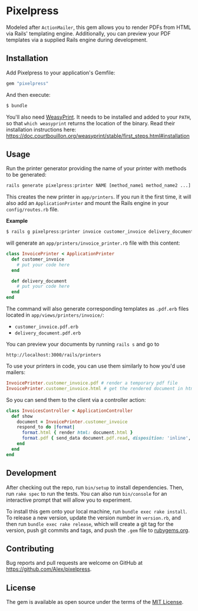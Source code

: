 # Pixelpress

Modeled after `ActionMailer`, this gem allows you to render PDFs from HTML via Rails' templating engine. Additionally, you can preview your PDF templates via a supplied Rails engine during development.

## Installation

Add Pixelpress to your application's Gemfile:

```ruby
gem "pixelpress"
```

And then execute:

```bash
$ bundle
```

You'll also need [WeasyPrint](https://weasyprint.org/). It needs to be installed and added to your `PATH`, so that `which weasyprint` returns the location of the binary. Read their installation instructions here: https://doc.courtbouillon.org/weasyprint/stable/first_steps.html#installation

## Usage

Run the printer generator providing the name of your printer with methods to be generated:
```bash
rails generate pixelpress:printer NAME [method_name1 method_name2 ...] [options]
```

This creates the new printer in `app/printers`. If you run it the first time, it will also add an `ApplicationPrinter` and mount the Rails engine in your `config/routes.rb` file.

**Example**

```bash
$ rails g pixelpress:printer invoice customer_invoice delivery_document
```

will generate an `app/printers/invoice_printer.rb` file with this content:

```ruby
class InvoicePrinter < ApplicationPrinter
  def customer_invoice
    # put your code here
  end

  def delivery_document
    # put your code here
  end
end
```

The command will also generate corresponding templates  as `.pdf.erb` files located in `app/views/printers/invoice/`:

- `customer_invoice.pdf.erb`
- `delivery_document.pdf.erb`

You can preview your documents by running `rails s` and go to

```
http://localhost:3000/rails/printers
```

To use your printers in code, you can use them similarly to how you'd use mailers:

```ruby
InvoicePrinter.customer_invoice.pdf # render a temporary pdf file
InvoicePrinter.customer_invoice.html # get the rendered document in html format
```

So you can send them to the client via a controller action:

```ruby
class InvoicesController < ApplicationController
  def show
    document = InvoicePrinter.customer_invoice
    respond_to do |format|
      format.html { render html: document.html }
      format.pdf { send_data document.pdf.read, disposition: 'inline', type: 'application/pdf' }
    end
  end
end
```

## Development

After checking out the repo, run `bin/setup` to install dependencies. Then, run `rake spec` to run the tests. You can also run `bin/console` for an interactive prompt that will allow you to experiment.

To install this gem onto your local machine, run `bundle exec rake install`. To release a new version, update the version number in `version.rb`, and then run `bundle exec rake release`, which will create a git tag for the version, push git commits and tags, and push the `.gem` file to [rubygems.org](https://rubygems.org).

## Contributing

Bug reports and pull requests are welcome on GitHub at https://github.com/Alex/pixelpress.


## License

The gem is available as open source under the terms of the [MIT License](http://opensource.org/licenses/MIT).
